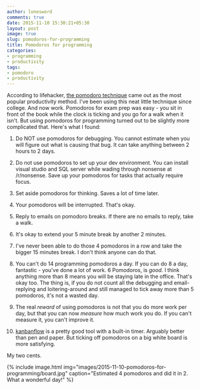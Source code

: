 ```yaml
---
author: lonesword
comments: true
date: 2015-11-10 15:30:21+05:30
layout: post
image: true
slug: pomodoros-for-programming
title: Pomodoros for programming
categories:
- programming
- productivity
tags:
- pomodoro
- productivity
---
```


According to lifehacker, [the pomodoro technique](http://lifehacker.com/5890829/most-popular-productivity-method-the-pomodoro-technique?trending_test_d&utm_expid=66866090-62.H_y_0o51QhmMY_tue7bevQ.4&utm_referrer=https%3A%2F%2Fwww.google.co.in%2F) came out as the most popular productivity method. I've been using this neat little technique since college. And now work. Pomodoros for exam prep was easy - you sit in front of the book while the clock is ticking and you go for a walk when it isn't. But using pomodoros for programming turned out to be slightly more complicated that. Here's what I found:

  1. Do NOT use pomodoros for debugging. You cannot estimate when you will figure out what is causing that bug. It can take anything between 2 hours to 2 days.

  2. Do not use pomodoros to set up your dev environment. You can install visual studio and SQL server while wading through nonsense at /r/nonsense. Save up your pomodoros for tasks that actually require focus.

  3. Set aside pomodoros for thinking. Saves a lot of time later.

  4. Your pomodoros will be interrupted. That's okay.

  5. Reply to emails on pomodoro breaks. If there are no emails to reply, take a walk.

  6. It's okay to extend your 5 minute break by another 2 minutes.

  7. I've never been able to do those 4 pomodoros in a row and take the bigger 15 minutes break. I don't think anyone can do that.

  8. You can't do 14 programming pomodoros a day. If you can do 8 a day, fantastic - you've done a lot of work. 6 Pomodoros, is *good*. I think anything more than 8 means you will be staying late in the office. That's okay too. The thing is, if you do not count all the debugging and email-replying and loitering-around and still managed to tick away more than 5 pomodoros, it's not a wasted day.

  9. The real *reward* of using pomodoros is not that you do more work per day, but that you can now *measure* how much work you do. If you can't measure it, you can't improve it.

  10. [kanbanflow](https://kanbanflow.com/) is a pretty good tool with a built-in timer. Arguably better than pen and paper. But ticking off pomodoros on a big white board is more satisfying.

  My two cents.

{% include image.html img="images/2015-11-10-pomodoros-for-programming/board.jpg" caption="Estimated 4 pomodoros and did it in 2. What a wonderful day!" %}
